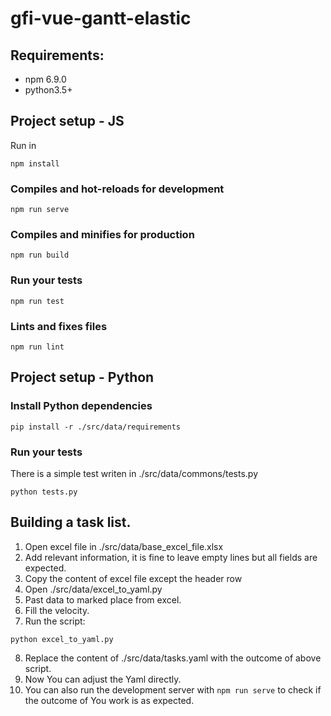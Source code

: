 # gfi-vue-gantt-elastic

## Requirements:
- npm 6.9.0
- python3.5+

## Project setup - JS
Run in 
```
npm install
```

### Compiles and hot-reloads for development
```
npm run serve
```

### Compiles and minifies for production
```
npm run build
```

### Run your tests
```
npm run test
```

### Lints and fixes files
```
npm run lint
```

## Project setup - Python
### Install Python dependencies
```
pip install -r ./src/data/requirements
```
### Run your tests
There is a simple test writen in ./src/data/commons/tests.py
```
python tests.py
```


## Building a task list.

1. Open excel file in ./src/data/base_excel_file.xlsx 
2. Add relevant information, it is fine to leave empty lines but all fields are expected.
3. Copy the content of excel file except the header row
4. Open ./src/data/excel_to_yaml.py 
5. Past data to marked place from excel.
6. Fill the velocity.
7. Run the script:
```
python excel_to_yaml.py 
```
8. Replace the content of ./src/data/tasks.yaml with the outcome of above script. 
9. Now You can adjust the Yaml directly.
10. You can also run the development server with `npm run serve` to check if the outcome of You work is as expected.